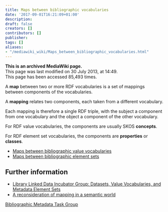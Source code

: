 ```yaml
---
title: Maps between bibliographic vocabularies
date: '2017-09-01T16:21:09+01:00'
description: 
draft: false
creators: []
contributors: []
publisher: 
tags: []
aliases:
- "/mediawiki_wiki/Maps_between_bibliographic_vocabularies.html"
---
```


 **This is an archived MediaWiki page.**  
This page was last modified on 30 July 2013, at 14:49.  
This page has been accessed 85,493 times.

A **map** between two or more RDF vocabularies is a set of mappings between components of the vocabularies.

A **mapping** relates two components, each taken from a different vocabulary.

Each mapping is therefore a single RDF triple, with the subject a component from one vocabulary and the object a component of the other vocabulary.

For RDF value vocabularies, the components are usually SKOS **concepts**.

For RDF element set vocabularies, the components are **properties** or **classes**.

- [Maps between bibliographic value vocabularies](/mediawiki_wiki/Maps_between_bibliographic_value_vocabularies "Maps between bibliographic value vocabularies")
- [Maps between bibliographic element sets](/mediawiki_wiki/Maps_between_bibliographic_element_sets "Maps between bibliographic element sets")

## Further information 

- [Library Linked Data Incubator Group: Datasets, Value Vocabularies, and Metadata Element Sets](http://www.w3.org/2005/Incubator/lld/XGR-lld-vocabdataset-20111025/)
- [A reconsideration of mapping in a semantic world](http://dcevents.dublincore.org/index.php/IntConf/dc-2011/paper/view/52/6)

[Bibliographic Metadata Task Group](/mediawiki_wiki/Bibliographic_Metadata_Task_Group "Bibliographic Metadata Task Group")

